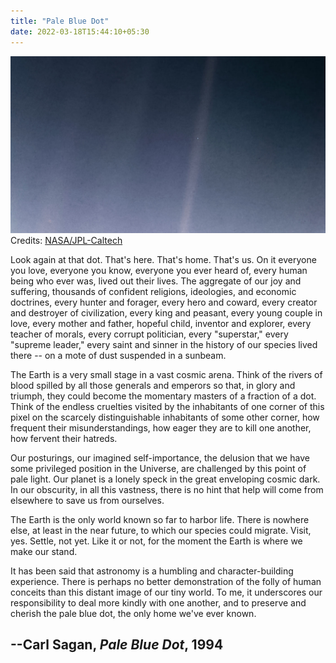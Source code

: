 ```yaml
---
title: "Pale Blue Dot"
date: 2022-03-18T15:44:10+05:30
---
```

![Pale Blue Dot Revisited](pale.blue.dot.jpg)
Credits: [NASA/JPL-Caltech](https://www.nasa.gov/feature/jpl/pale-blue-dot-revisited)

Look again at that dot. That's here. That's home. That's us. On it
everyone you love, everyone you know, everyone you ever heard of,
every human being who ever was, lived out their lives. The aggregate
of our joy and suffering, thousands of confident religions,
ideologies, and economic doctrines, every hunter and forager, every
hero and coward, every creator and destroyer of civilization, every
king and peasant, every young couple in love, every mother and father,
hopeful child, inventor and explorer, every teacher of morals, every
corrupt politician, every "superstar," every "supreme leader," every
saint and sinner in the history of our species lived there -- on a
mote of dust suspended in a sunbeam.

The Earth is a very small stage in a vast cosmic arena. Think of the
rivers of blood spilled by all those generals and emperors so that, in
glory and triumph, they could become the momentary masters of a
fraction of a dot. Think of the endless cruelties visited by the
inhabitants of one corner of this pixel on the scarcely
distinguishable inhabitants of some other corner, how frequent their
misunderstandings, how eager they are to kill one another, how fervent
their hatreds.

Our posturings, our imagined self-importance, the delusion that we
have some privileged position in the Universe, are challenged by this
point of pale light. Our planet is a lonely speck in the great
enveloping cosmic dark. In our obscurity, in all this vastness, there
is no hint that help will come from elsewhere to save us from
ourselves.

The Earth is the only world known so far to harbor life. There is
nowhere else, at least in the near future, to which our species could
migrate. Visit, yes. Settle, not yet. Like it or not, for the moment
the Earth is where we make our stand.

It has been said that astronomy is a humbling and character-building
experience. There is perhaps no better demonstration of the folly of
human conceits than this distant image of our tiny world. To me, it
underscores our responsibility to deal more kindly with one another,
and to preserve and cherish the pale blue dot, the only home we've
ever known.
## --Carl Sagan, _Pale Blue Dot_, 1994
